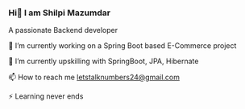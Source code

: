 ### Hi👋 I am Shilpi Mazumdar 

A passionate Backend developer

🔭 I’m currently working on a Spring Boot based E-Commerce project

🌱 I’m currently upskilling with SpringBoot, JPA, Hibernate

📫 How to reach me letstalknumbers24@gmail.com

⚡ Learning never ends 

